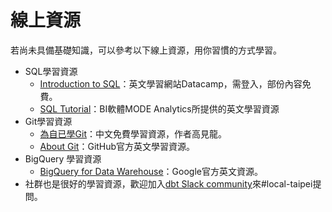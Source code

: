 # 線上資源

若尚未具備基礎知識，可以參考以下線上資源，用你習慣的方式學習。
- SQL學習資源
   - [Introduction to SQL](https://mode.com/sql-tutorial)：英文學習網站Datacamp，需登入，部份內容免費。
   - [SQL Tutorial](https://mode.com/sql-tutorial)：BI軟體MODE Analytics所提供的英文學習資源
- Git學習資源
   - [為自已學Git](https://gitbook.tw/)：中文免費學習資源，作者高見龍。
   - [About Git](https://docs.github.com/en/get-started/using-git/about-git)：GitHub官方英文學習資源。
- BigQuery 學習資源
   - [BigQuery for Data Warehouse](https://www.cloudskillsboost.google/course_templates/679)：Google官方英文資源。
- 社群也是很好的學習資源，歡迎加入[dbt Slack community](https://www.getdbt.com/community/join-the-community)來#local-taipei提問。

